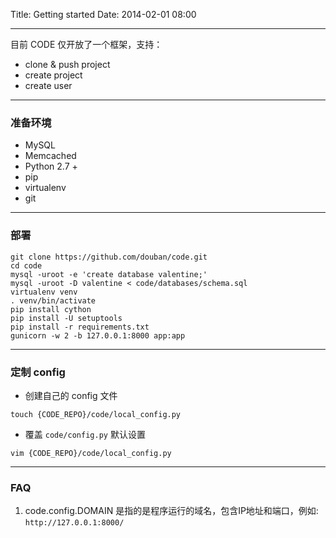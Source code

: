 Title: Getting started
Date: 2014-02-01 08:00

---
目前 CODE 仅开放了一个框架，支持：

* clone & push project
* create project
* create user

---
### 准备环境

* MySQL
* Memcached
* Python 2.7 +
* pip
* virtualenv
* git

---
### 部署

```
git clone https://github.com/douban/code.git
cd code
mysql -uroot -e 'create database valentine;'
mysql -uroot -D valentine < code/databases/schema.sql
virtualenv venv
. venv/bin/activate
pip install cython
pip install -U setuptools
pip install -r requirements.txt
gunicorn -w 2 -b 127.0.0.1:8000 app:app
```

---
### 定制 config

* 创建自己的 config 文件

```
touch {CODE_REPO}/code/local_config.py
```

* 覆盖 `code/config.py` 默认设置

```
vim {CODE_REPO}/code/local_config.py
```

---
### FAQ

1. code.config.DOMAIN 是指的是程序运行的域名，包含IP地址和端口，例如: `http://127.0.0.1:8000/`
